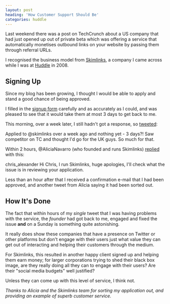 ```yaml
---
layout: post
heading: 'How Customer Support Should Be'
categories: huddle
---
```


Last weekend there was a post on TechCrunch about a US company that had just opened up out of private beta which was offering a service that automatically monetises outbound links on your website by passing them through referral URLs.

I recognised the business model from [Skimlinks](http://www.skimlinks.com), a company I came across while I was at [Huddle](http://www.huddle.net) in 2008.

<!-- Replace missing image from http://media.chris-alexander.co.uk/wp-content/uploads/2010/01/skimlinks.gif -->

## Signing Up

Since my blog has been growing, I thought I would be able to apply and stand a good chance of being approved.

I filled in the [signup form](http://skimlinks.com) carefully and as accurately as I could, and was pleased to see that it would take them at most 3 days to get back to me.

This morning, over a week later, I still hadn't got a response, so [tweeted](http://twitter.com/chris_alexander/status/7861544815):

Applied to @skimlinks over a week ago and nothing yet - 3 days?! Saw competitor on TC and thought I'd go for the UK guys. So much for that.

Within 2 hours, @AliciaNavarro (who founded and runs Skimlinks) [replied](http://twitter.com/AliciaNavarro/status/7863780058) with this:

chris_alexander Hi Chris, I run Skimlinks, huge apologies, I'll check what the issue is in reviewing your application.

Less than an hour after that I received a confirmation e-mail that I had been approved, and another tweet from Alicia saying it had been sorted out.

## How It's Done

The fact that within hours of my *single* tweet that I was having problems with the service, the *founder* had got back to me, engaged and fixed the issue **and** on a Sunday is something quite astonishing.

It really does show these companies that have a presence on Twitter or other platforms but don't engage with their users just what value they can get out of interacting and helping their customers through the medium.

For Skimlinks, this resulted in another happy client signed up and helping them earn money; for larger corporations trying to shed their black box image, are they really doing all they can to engage with their users? Are their "social media budgets" well justified?

Unless they can come up with this level of service, I think not.

*Thanks to Alicia and the Skimlinks team for sorting my application out, and providing an example of superb customer service.*
